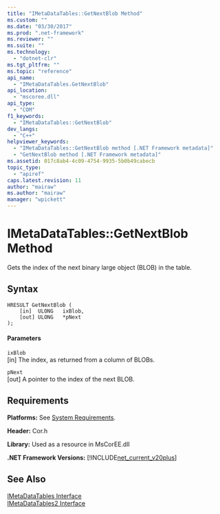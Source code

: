 ```yaml
---
title: "IMetaDataTables::GetNextBlob Method"
ms.custom: ""
ms.date: "03/30/2017"
ms.prod: ".net-framework"
ms.reviewer: ""
ms.suite: ""
ms.technology: 
  - "dotnet-clr"
ms.tgt_pltfrm: ""
ms.topic: "reference"
api_name: 
  - "IMetaDataTables.GetNextBlob"
api_location: 
  - "mscoree.dll"
api_type: 
  - "COM"
f1_keywords: 
  - "IMetaDataTables::GetNextBlob"
dev_langs: 
  - "C++"
helpviewer_keywords: 
  - "IMetaDataTables::GetNextBlob method [.NET Framework metadata]"
  - "GetNextBlob method [.NET Framework metadata]"
ms.assetid: 017c8ab4-4c09-4754-9935-5b0b49cabecb
topic_type: 
  - "apiref"
caps.latest.revision: 11
author: "mairaw"
ms.author: "mairaw"
manager: "wpickett"
---
```

# IMetaDataTables::GetNextBlob Method
Gets the index of the next binary large object (BLOB) in the table.  
  
## Syntax  
  
```  
HRESULT GetNextBlob (  
    [in]  ULONG   ixBlob,  
    [out] ULONG   *pNext  
);  
```  
  
#### Parameters  
 `ixBlob`  
 [in] The index, as returned from a column of BLOBs.  
  
 `pNext`  
 [out] A pointer to the index of the next BLOB.  
  
## Requirements  
 **Platforms:** See [System Requirements](../../../../docs/framework/get-started/system-requirements.md).  
  
 **Header:** Cor.h  
  
 **Library:** Used as a resource in MsCorEE.dll  
  
 **.NET Framework Versions:** [!INCLUDE[net_current_v20plus](../../../../includes/net-current-v20plus-md.md)]  
  
## See Also  
 [IMetaDataTables Interface](../../../../docs/framework/unmanaged-api/metadata/imetadatatables-interface.md)   
 [IMetaDataTables2 Interface](../../../../docs/framework/unmanaged-api/metadata/imetadatatables2-interface.md)
